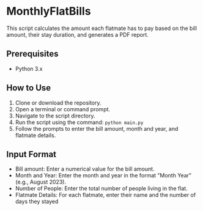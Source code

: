 # MonthlyFlatBills

This script calculates the amount each flatmate has to pay based on the bill amount, their stay duration, and generates a PDF report.

## Prerequisites

- Python 3.x

## How to Use

1. Clone or download the repository.
2. Open a terminal or command prompt.
3. Navigate to the script directory.
4. Run the script using the command: `python main.py`
5. Follow the prompts to enter the bill amount, month and year, and flatmate details.

## Input Format

- Bill amount: Enter a numerical value for the bill amount.
- Month and Year: Enter the month and year in the format "Month Year" (e.g., August 2023).
- Number of People: Enter the total number of people living in the flat.
- Flatmate Details: For each flatmate, enter their name and the number of days they stayed
